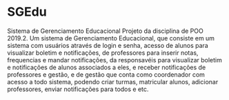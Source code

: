 # SGEdu
Sistema de Gerenciamento Educacional
Projeto da disciplina de POO 2019.2.
Um sistema de Gerenciamento Educacional, que consiste em um sistema com usuários através de login e senha, 
acesso de alunos para visualizar boletim e notificações, de professores para inserir notas, frequencias e mandar notificações,
da responsavéis para visualizar boletim e notificações de alunos associados a eles, e receber notificações de professores e gestão,
e de gestão que conta como coordenador com acesso a todo sistema, podendo criar turmas, matricular alunos, adicionar professores,
enviar notificações para todos e etc.
